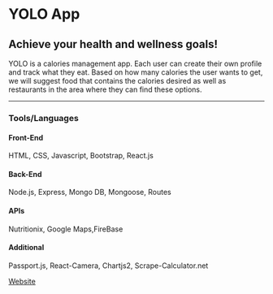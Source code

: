 # YOLO App
## Achieve your health and wellness goals!

YOLO is a calories management app. Each user can create their own profile and track what they eat. Based on how many calories the user wants to get, we will suggest food that contains the calories desired as well as restaurants in the area where they can find these options.

---

### Tools/Languages

#### Front-End
HTML, CSS, Javascript, Bootstrap, React.js

#### Back-End
Node.js, Express, Mongo DB, Mongoose, Routes

#### APIs
Nutritionix, Google Maps,FireBase

#### Additional
Passport.js, React-Camera, Chartjs2, Scrape-Calculator.net

[Website](https://lit-refuge-83703.herokuapp.com/)